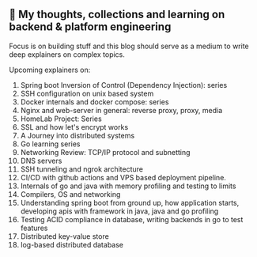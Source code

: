 

## :pushpin:  My thoughts, collections and learning on backend & platform engineering

Focus is on building stuff and this blog should serve as a medium to write deep explainers on complex topics. 

Upcoming explainers on:

1. Spring boot Inversion of Control (Dependency Injection): series
2. SSH configuration on unix based system
3. Docker internals and docker compose: series
4. Nginx and web-server in general: reverse proxy, proxy, media
5. HomeLab Project: Series
6. SSL and how let's encrypt works
7. A Journey into distributed systems
8. Go learning series
9. Networking Review: TCP/IP protocol and subnetting
10. DNS servers
11. SSH tunneling and ngrok architecture
12. CI/CD with github actions and VPS based deployment pipeline.
13. Internals of go and java with memory profiling and testing to limits
14. Compilers, OS and networking
15. Understanding spring boot from ground up, how application starts, developing apis with framework in java, java and go profiling
16. Testing ACID compliance in database, writing backends in go to test features
17. Distributed key-value store 
18. log-based distributed database